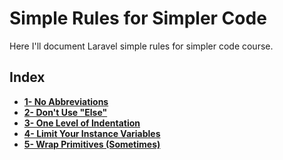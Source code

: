 # Simple Rules for Simpler Code
Here I'll document Laravel simple rules for simpler code course.


## Index
* **[1- No Abbreviations](docs/1-no-abbreviations.md)** <br>
* **[2- Don't Use "Else"](docs/2-dont-use-else.md)** <br>
* **[3- One Level of Indentation](docs/3-one-level-indentation.md)** <br>
* **[4- Limit Your Instance Variables](docs/4-limit-your-instance-variables.md)** <br>
* **[5- Wrap Primitives (Sometimes)](docs/5-wrap-primitives.md)** <br>
